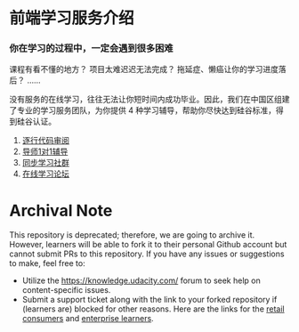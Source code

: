 # 前端学习服务介绍
### 你在学习的过程中，一定会遇到很多困难

课程有看不懂的地方？
项目太难迟迟无法完成？
拖延症、懒癌让你的学习进度落后？
……

没有服务的在线学习，往往无法让你短时间内成功毕业。因此，我们在中国区组建了专业的学习服务团队，为你提供 4 种学习辅导，帮助你尽快达到硅谷标准，得到硅谷认证。

1. [逐行代码审阅](逐行代码审阅.md)
2. [导师1对1辅导](导师1对1辅导.md)
3. [同步学习社群](同步学习社群.md)
4. [在线学习论坛](在线学习论坛.md)
 # Archival Note 
 This repository is deprecated; therefore, we are going to archive it. However, learners will be able to fork it to their personal Github account but cannot submit PRs to this repository. If you have any issues or suggestions to make, feel free to: 
- Utilize the https://knowledge.udacity.com/ forum to seek help on content-specific issues. 
- Submit a support ticket along with the link to your forked repository if (learners are) blocked for other reasons. Here are the links for the [retail consumers](https://udacity.zendesk.com/hc/en-us/requests/new) and [enterprise learners](https://udacityenterprise.zendesk.com/hc/en-us/requests/new?ticket_form_id=360000279131).
